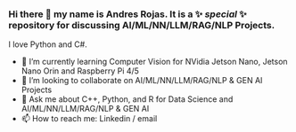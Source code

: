 ### Hi there 👋 my name is Andres Rojas. It is a ✨ _special_ ✨ repository for discussing AI/ML/NN/LLM/RAG/NLP Projects.

I love Python and C#.

- 🌱 I’m currently learning Computer Vision for NVidia Jetson Nano, Jetson Nano Orin and Raspberry Pi 4/5
- 👯 I’m looking to collaborate on AI/ML/NN/LLM/RAG/NLP & GEN AI Projects
- 💬 Ask me about C++, Python, and R for Data Science and AI/ML/NN/LLM/RAG/NLP & GEN AI
- 📫 How to reach me: Linkedin / email
